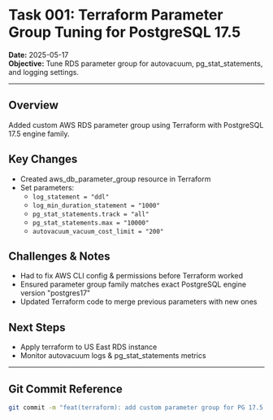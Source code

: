 # Task 001: Terraform Parameter Group Tuning for PostgreSQL 17.5

**Date:** 2025-05-17  
**Objective:** Tune RDS parameter group for autovacuum, pg_stat_statements, and logging settings.

---

## Overview
Added custom AWS RDS parameter group using Terraform with PostgreSQL 17.5 engine family.

## Key Changes
- Created aws_db_parameter_group resource in Terraform
- Set parameters:
  - `log_statement = "ddl"`
  - `log_min_duration_statement = "1000"`
  - `pg_stat_statements.track = "all"`
  - `pg_stat_statements.max = "10000"`
  - `autovacuum_vacuum_cost_limit = "200"`

## Challenges & Notes
- Had to fix AWS CLI config & permissions before Terraform worked
- Ensured parameter group family matches exact PostgreSQL engine version "postgres17"
- Updated Terraform code to merge previous parameters with new ones

## Next Steps
- Apply terraform to US East RDS instance
- Monitor autovacuum logs & pg_stat_statements metrics

---

## Git Commit Reference

```bash
git commit -m "feat(terraform): add custom parameter group for PG 17.5 tuning"

